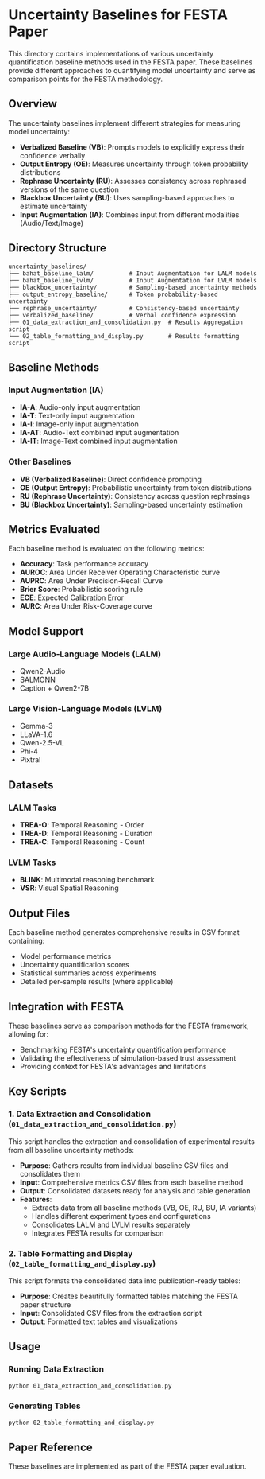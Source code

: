 # Uncertainty Baselines for FESTA Paper

This directory contains implementations of various uncertainty quantification baseline methods used in the FESTA paper. These baselines provide different approaches to quantifying model uncertainty and serve as comparison points for the FESTA methodology.

## Overview

The uncertainty baselines implement different strategies for measuring model uncertainty:

- **Verbalized Baseline (VB)**: Prompts models to explicitly express their confidence verbally
- **Output Entropy (OE)**: Measures uncertainty through token probability distributions
- **Rephrase Uncertainty (RU)**: Assesses consistency across rephrased versions of the same question
- **Blackbox Uncertainty (BU)**: Uses sampling-based approaches to estimate uncertainty
- **Input Augmentation (IA)**: Combines input from different modalities (Audio/Text/Image)

## Directory Structure

```
uncertainty_baselines/
├── bahat_baseline_lalm/          # Input Augmentation for LALM models
├── bahat_baseline_lvlm/          # Input Augmentation for LVLM models
├── blackbox_uncertainty/         # Sampling-based uncertainty methods
├── output_entropy_baseline/      # Token probability-based uncertainty
├── rephrase_uncertainty/         # Consistency-based uncertainty
├── verbalized_baseline/          # Verbal confidence expression
├── 01_data_extraction_and_consolidation.py  # Results Aggregation script
└── 02_table_formatting_and_display.py       # Results formatting script
```

## Baseline Methods

### Input Augmentation (IA)
- **IA-A**: Audio-only input augmentation
- **IA-T**: Text-only input augmentation  
- **IA-I**: Image-only input augmentation
- **IA-AT**: Audio-Text combined input augmentation
- **IA-IT**: Image-Text combined input augmentation

### Other Baselines
- **VB (Verbalized Baseline)**: Direct confidence prompting
- **OE (Output Entropy)**: Probabilistic uncertainty from token distributions
- **RU (Rephrase Uncertainty)**: Consistency across question rephrasings
- **BU (Blackbox Uncertainty)**: Sampling-based uncertainty estimation

## Metrics Evaluated

Each baseline method is evaluated on the following metrics:
- **Accuracy**: Task performance accuracy
- **AUROC**: Area Under Receiver Operating Characteristic curve
- **AUPRC**: Area Under Precision-Recall Curve
- **Brier Score**: Probabilistic scoring rule
- **ECE**: Expected Calibration Error
- **AURC**: Area Under Risk-Coverage curve

## Model Support

### Large Audio-Language Models (LALM)
- Qwen2-Audio
- SALMONN
- Caption + Qwen2-7B

### Large Vision-Language Models (LVLM)
- Gemma-3
- LLaVA-1.6
- Qwen-2.5-VL
- Phi-4
- Pixtral

## Datasets

### LALM Tasks
- **TREA-O**: Temporal Reasoning - Order
- **TREA-D**: Temporal Reasoning - Duration  
- **TREA-C**: Temporal Reasoning - Count

### LVLM Tasks
- **BLINK**: Multimodal reasoning benchmark
- **VSR**: Visual Spatial Reasoning

## Output Files

Each baseline method generates comprehensive results in CSV format containing:
- Model performance metrics
- Uncertainty quantification scores
- Statistical summaries across experiments
- Detailed per-sample results (where applicable)

## Integration with FESTA

These baselines serve as comparison methods for the FESTA framework, allowing for:
- Benchmarking FESTA's uncertainty quantification performance
- Validating the effectiveness of simulation-based trust assessment
- Providing context for FESTA's advantages and limitations


## Key Scripts

### 1. Data Extraction and Consolidation (`01_data_extraction_and_consolidation.py`)
This script handles the extraction and consolidation of experimental results from all baseline uncertainty methods:

- **Purpose**: Gathers results from individual baseline CSV files and consolidates them
- **Input**: Comprehensive metrics CSV files from each baseline method
- **Output**: Consolidated datasets ready for analysis and table generation
- **Features**:
  - Extracts data from all baseline methods (VB, OE, RU, BU, IA variants)
  - Handles different experiment types and configurations
  - Consolidates LALM and LVLM results separately
  - Integrates FESTA results for comparison

### 2. Table Formatting and Display (`02_table_formatting_and_display.py`)
This script formats the consolidated data into publication-ready tables:

- **Purpose**: Creates beautifully formatted tables matching the FESTA paper structure
- **Input**: Consolidated CSV files from the extraction script
- **Output**: Formatted text tables and visualizations

## Usage

### Running Data Extraction
```bash
python 01_data_extraction_and_consolidation.py
```

### Generating Tables
```bash
python 02_table_formatting_and_display.py
```


## Paper Reference

These baselines are implemented as part of the FESTA paper evaluation. 
